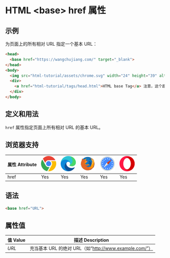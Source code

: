 HTML \<base> href 属性
===

## 示例

为页面上的所有相对 URL 指定一个基本 URL：

```html idoc:preview:iframe
<head>
  <base href="https://wangchujiang.com/" target="_blank">
</head>
<body>
  <img src="html-tutorial/assets/chrome.svg" width="24" height="39" alt="chrome"> 请注意，我们只为图像指定了一个相对地址。 由于我们在 head 部分指定了基本 URL，浏览器将在“https://wangchujiang.com/html-tutorial/assets/chrome.svg”中查找图像。
  <div>
    <a href="html-tutorial/tags/head.html">HTML base Tag</a> 注意，这个超链接，将在新窗口打开 ”https://wangchujiang.com/html-tutorial/tags/head.html“
  </div>
</body>
```

## 定义和用法

`href` 属性指定页面上所有相对 URL 的基本 URL。

## 浏览器支持

| 属性 Attribute | ![chrome][1] | ![edge][2] | ![firefox][3] | ![safari][4] | ![opera][5] |
| ---- | ---- | ---- | ---- | ---- | ---- |
| href      | Yes | Yes | Yes | Yes | Yes |
<!--rehype:style=width: 100%; display: inline-table;-->

## 语法

```html
<base href="URL">
```

## 属性值

| 值 Value | 描述 Description |
| ----- | ----- |
| *URL* | 充当基本 URL 的绝对 URL（如“http://www.example.com/”） |
<!--rehype:style=width: 100%; display: inline-table;-->

[1]: ../assets/chrome.svg
[2]: ../assets/edge.svg
[3]: ../assets/firefox.svg
[4]: ../assets/safari.svg
[5]: ../assets/opera.svg